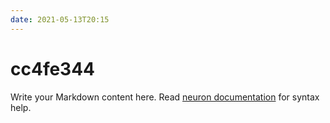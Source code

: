 ```yaml
---
date: 2021-05-13T20:15
---
```


# cc4fe344

Write your Markdown content here. Read [neuron documentation](https://neuron.zettel.page/2011404.html) for syntax help.

